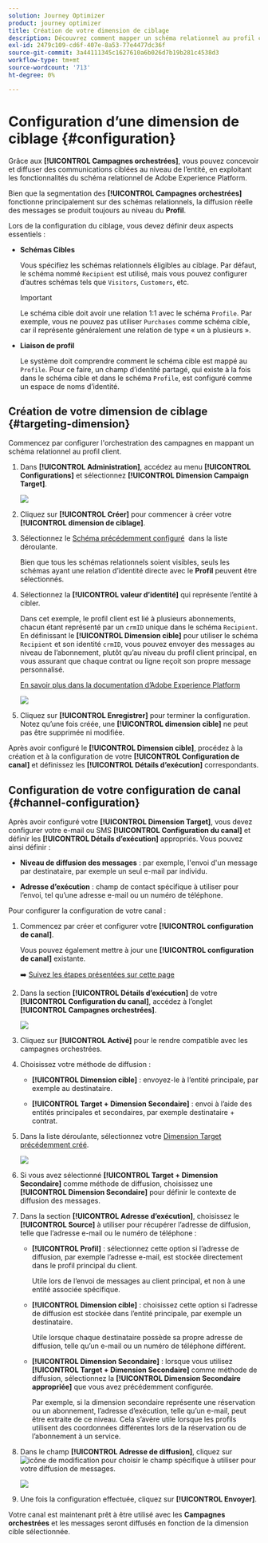 ```yaml
---
solution: Journey Optimizer
product: journey optimizer
title: Création de votre dimension de ciblage
description: Découvrez comment mapper un schéma relationnel au profil client
exl-id: 2479c109-cd6f-407e-8a53-77e4477dc36f
source-git-commit: 3a44111345c1627610a6b026d7b19b281c4538d3
workflow-type: tm+mt
source-wordcount: '713'
ht-degree: 0%

---
```



# Configuration d’une dimension de ciblage {#configuration}

Grâce aux **[!UICONTROL Campagnes orchestrées]**, vous pouvez concevoir et diffuser des communications ciblées au niveau de l’entité, en exploitant les fonctionnalités du schéma relationnel de Adobe Experience Platform.

Bien que la segmentation des **[!UICONTROL Campagnes orchestrées]** fonctionne principalement sur des schémas relationnels, la diffusion réelle des messages se produit toujours au niveau du **Profil**.

Lors de la configuration du ciblage, vous devez définir deux aspects essentiels :

* **Schémas Cibles**

  Vous spécifiez les schémas relationnels éligibles au ciblage. Par défaut, le schéma nommé `Recipient` est utilisé, mais vous pouvez configurer d’autres schémas tels que `Visitors`, `Customers`, etc.

  >[!IMPORTANT]
  >
  > Le schéma cible doit avoir une relation 1:1 avec le schéma `Profile`. Par exemple, vous ne pouvez pas utiliser `Purchases` comme schéma cible, car il représente généralement une relation de type « un à plusieurs ».

* **Liaison de profil**

  Le système doit comprendre comment le schéma cible est mappé au `Profile`. Pour ce faire, un champ d’identité partagé, qui existe à la fois dans le schéma cible et dans le schéma `Profile`, est configuré comme un espace de noms d’identité.

## Création de votre dimension de ciblage {#targeting-dimension}

Commencez par configurer l&#39;orchestration des campagnes en mappant un schéma relationnel au profil client.

1. Dans **[!UICONTROL Administration]**, accédez au menu **[!UICONTROL Configurations]** et sélectionnez **[!UICONTROL Dimension Campaign Target]**.

   ![](assets/target-dimension-1.png)

1. Cliquez sur **[!UICONTROL Créer]** pour commencer à créer votre **[!UICONTROL dimension de ciblage]**.

1. Sélectionnez le [Schéma précédemment configuré](gs-schemas.md) &#x200B; dans la liste déroulante.

   Bien que tous les schémas relationnels soient visibles, seuls les schémas ayant une relation d’identité directe avec le **Profil** peuvent être sélectionnés.

1. Sélectionnez la **[!UICONTROL valeur d’identité]** qui représente l’entité à cibler.

   Dans cet exemple, le profil client est lié à plusieurs abonnements, chacun étant représenté par un `crmID` unique dans le schéma `Recipient`. En définissant le **[!UICONTROL Dimension cible]** pour utiliser le schéma `Recipient` et son identité `crmID`, vous pouvez envoyer des messages au niveau de l’abonnement, plutôt qu’au niveau du profil client principal, en vous assurant que chaque contrat ou ligne reçoit son propre message personnalisé.

   [En savoir plus dans la documentation d’Adobe Experience Platform](https://experienceleague.adobe.com/fr/docs/experience-platform/xdm/schema/composition#identity)

   ![](assets/target-dimension-2.png)

1. Cliquez sur **[!UICONTROL Enregistrer]** pour terminer la configuration. Notez qu’une fois créée, une **[!UICONTROL dimension cible]** ne peut pas être supprimée ni modifiée.

Après avoir configuré le **[!UICONTROL Dimension cible]**, procédez à la création et à la configuration de votre **[!UICONTROL Configuration de canal]** et définissez les **[!UICONTROL Détails d’exécution]** correspondants.

## Configuration de votre configuration de canal {#channel-configuration}

Après avoir configuré votre **[!UICONTROL Dimension Target]**, vous devez configurer votre e-mail ou SMS **[!UICONTROL Configuration du canal]** et définir les **[!UICONTROL Détails d’exécution]** appropriés. Vous pouvez ainsi définir :

* **Niveau de diffusion des messages** : par exemple, l&#39;envoi d&#39;un message par destinataire, par exemple un seul e-mail par individu.

* **Adresse d’exécution** : champ de contact spécifique à utiliser pour l’envoi, tel qu’une adresse e-mail ou un numéro de téléphone.

Pour configurer la configuration de votre canal :

1. Commencez par créer et configurer votre **[!UICONTROL configuration de canal]**.

   Vous pouvez également mettre à jour une **[!UICONTROL configuration de canal]** existante.

   ➡️ [Suivez les étapes présentées sur cette page](../email/surface-personalization.md)

1. Dans la section **[!UICONTROL Détails d’exécution]** de votre **[!UICONTROL Configuration du canal]**, accédez à l’onglet **[!UICONTROL Campagnes orchestrées]**.

   ![](assets/target-dimension-3.png)

1. Cliquez sur **[!UICONTROL Activé]** pour le rendre compatible avec les campagnes orchestrées.

1. Choisissez votre méthode de diffusion :

   * **[!UICONTROL Dimension cible]** : envoyez-le à l’entité principale, par exemple au destinataire.

   * **[!UICONTROL Target + Dimension Secondaire]** : envoi à l’aide des entités principales et secondaires, par exemple destinataire + contrat.

1. Dans la liste déroulante, sélectionnez votre [Dimension Target précédemment créé](#targeting-dimension).

   ![](assets/target-dimension-4.png)

1. Si vous avez sélectionné **[!UICONTROL Target + Dimension Secondaire]** comme méthode de diffusion, choisissez une **[!UICONTROL Dimension Secondaire]** pour définir le contexte de diffusion des messages.

1. Dans la section **[!UICONTROL Adresse d’exécution]**, choisissez le **[!UICONTROL Source]** à utiliser pour récupérer l’adresse de diffusion, telle que l’adresse e-mail ou le numéro de téléphone :

   * **[!UICONTROL Profil]** : sélectionnez cette option si l’adresse de diffusion, par exemple l’adresse e-mail, est stockée directement dans le profil principal du client.

     Utile lors de l’envoi de messages au client principal, et non à une entité associée spécifique.

   * **[!UICONTROL Dimension cible]** : choisissez cette option si l’adresse de diffusion est stockée dans l’entité principale, par exemple un destinataire.

     Utile lorsque chaque destinataire possède sa propre adresse de diffusion, telle qu’un e-mail ou un numéro de téléphone différent.

   * **[!UICONTROL Dimension Secondaire]** : lorsque vous utilisez **[!UICONTROL Target + Dimension Secondaire]** comme méthode de diffusion, sélectionnez la **[!UICONTROL Dimension Secondaire appropriée]** que vous avez précédemment configurée.

     Par exemple, si la dimension secondaire représente une réservation ou un abonnement, l’adresse d’exécution, telle qu’un e-mail, peut être extraite de ce niveau. Cela s’avère utile lorsque les profils utilisent des coordonnées différentes lors de la réservation ou de l’abonnement à un service.

1. Dans le champ **[!UICONTROL Adresse de diffusion]**, cliquez sur ![icône de modification](assets/do-not-localize/edit.svg) pour choisir le champ spécifique à utiliser pour votre diffusion de messages.

   ![](assets/target-dimension-4.png)

1. Une fois la configuration effectuée, cliquez sur **[!UICONTROL Envoyer]**.

Votre canal est maintenant prêt à être utilisé avec les **Campagnes orchestrées** et les messages seront diffusés en fonction de la dimension cible sélectionnée.
